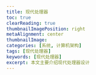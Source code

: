```yaml
---
title: 现代处理器
toc: true
clearReading: true
thumbnailImagePosition: right
metaAlignment: center
thumbnailImage:
categories: [系统, 计算机架构]
tags: [现代处理器]
keywords: [现代处理器]
excerpt: 本文主要介绍现代处理器设计
---
```

